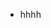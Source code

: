 <html>
  <head>
  <link rel=
  </head>
<body>
<style>
  body{
    background-image: url('Picsart_24-05-16_20-56-54-582%20(1).jpg');
  }

</style>

<table>
<ul>
  <li>hhhh </li>
</ul>

</table>


</body>
</html>
